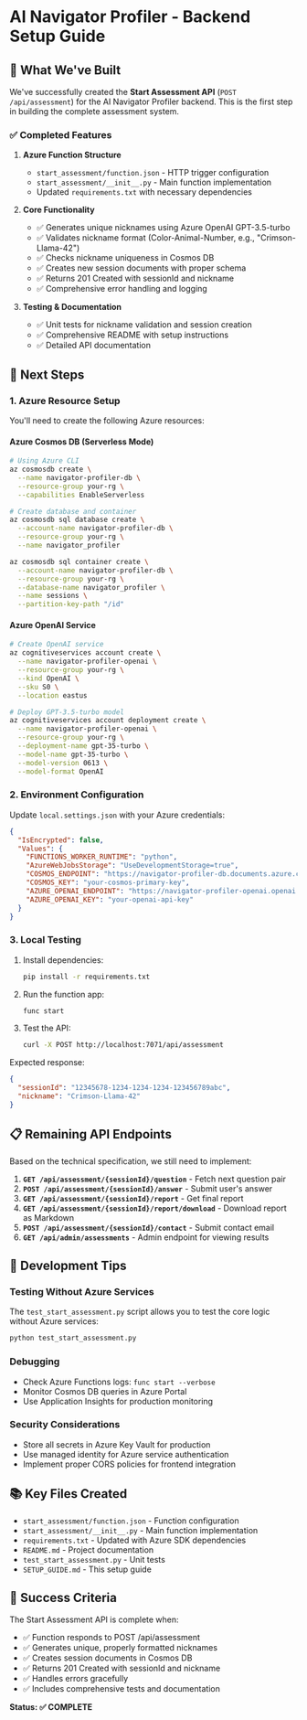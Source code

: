 # AI Navigator Profiler - Backend Setup Guide

## 🎯 What We've Built

We've successfully created the **Start Assessment API** (`POST /api/assessment`) for the AI Navigator Profiler backend. This is the first step in building the complete assessment system.

### ✅ Completed Features

1. **Azure Function Structure**
   - `start_assessment/function.json` - HTTP trigger configuration
   - `start_assessment/__init__.py` - Main function implementation
   - Updated `requirements.txt` with necessary dependencies

2. **Core Functionality**
   - ✅ Generates unique nicknames using Azure OpenAI GPT-3.5-turbo
   - ✅ Validates nickname format (Color-Animal-Number, e.g., "Crimson-Llama-42")
   - ✅ Checks nickname uniqueness in Cosmos DB
   - ✅ Creates new session documents with proper schema
   - ✅ Returns 201 Created with sessionId and nickname
   - ✅ Comprehensive error handling and logging

3. **Testing & Documentation**
   - ✅ Unit tests for nickname validation and session creation
   - ✅ Comprehensive README with setup instructions
   - ✅ Detailed API documentation

## 🚀 Next Steps

### 1. Azure Resource Setup

You'll need to create the following Azure resources:

#### Azure Cosmos DB (Serverless Mode)
```bash
# Using Azure CLI
az cosmosdb create \
  --name navigator-profiler-db \
  --resource-group your-rg \
  --capabilities EnableServerless

# Create database and container
az cosmosdb sql database create \
  --account-name navigator-profiler-db \
  --resource-group your-rg \
  --name navigator_profiler

az cosmosdb sql container create \
  --account-name navigator-profiler-db \
  --resource-group your-rg \
  --database-name navigator_profiler \
  --name sessions \
  --partition-key-path "/id"
```

#### Azure OpenAI Service
```bash
# Create OpenAI service
az cognitiveservices account create \
  --name navigator-profiler-openai \
  --resource-group your-rg \
  --kind OpenAI \
  --sku S0 \
  --location eastus

# Deploy GPT-3.5-turbo model
az cognitiveservices account deployment create \
  --name navigator-profiler-openai \
  --resource-group your-rg \
  --deployment-name gpt-35-turbo \
  --model-name gpt-35-turbo \
  --model-version 0613 \
  --model-format OpenAI
```

### 2. Environment Configuration

Update `local.settings.json` with your Azure credentials:

```json
{
  "IsEncrypted": false,
  "Values": {
    "FUNCTIONS_WORKER_RUNTIME": "python",
    "AzureWebJobsStorage": "UseDevelopmentStorage=true",
    "COSMOS_ENDPOINT": "https://navigator-profiler-db.documents.azure.com:443/",
    "COSMOS_KEY": "your-cosmos-primary-key",
    "AZURE_OPENAI_ENDPOINT": "https://navigator-profiler-openai.openai.azure.com/",
    "AZURE_OPENAI_KEY": "your-openai-api-key"
  }
}
```

### 3. Local Testing

1. Install dependencies:
   ```bash
   pip install -r requirements.txt
   ```

2. Run the function app:
   ```bash
   func start
   ```

3. Test the API:
   ```bash
   curl -X POST http://localhost:7071/api/assessment
   ```

Expected response:
```json
{
  "sessionId": "12345678-1234-1234-1234-123456789abc",
  "nickname": "Crimson-Llama-42"
}
```

## 📋 Remaining API Endpoints

Based on the technical specification, we still need to implement:

1. **`GET /api/assessment/{sessionId}/question`** - Fetch next question pair
2. **`POST /api/assessment/{sessionId}/answer`** - Submit user's answer
3. **`GET /api/assessment/{sessionId}/report`** - Get final report
4. **`GET /api/assessment/{sessionId}/report/download`** - Download report as Markdown
5. **`POST /api/assessment/{sessionId}/contact`** - Submit contact email
6. **`GET /api/admin/assessments`** - Admin endpoint for viewing results

## 🔧 Development Tips

### Testing Without Azure Services

The `test_start_assessment.py` script allows you to test the core logic without Azure services:

```bash
python test_start_assessment.py
```

### Debugging

- Check Azure Functions logs: `func start --verbose`
- Monitor Cosmos DB queries in Azure Portal
- Use Application Insights for production monitoring

### Security Considerations

- Store all secrets in Azure Key Vault for production
- Use managed identity for Azure service authentication
- Implement proper CORS policies for frontend integration

## 📚 Key Files Created

- `start_assessment/function.json` - Function configuration
- `start_assessment/__init__.py` - Main function implementation
- `requirements.txt` - Updated with Azure SDK dependencies
- `README.md` - Project documentation
- `test_start_assessment.py` - Unit tests
- `SETUP_GUIDE.md` - This setup guide

## 🎉 Success Criteria

The Start Assessment API is complete when:

- ✅ Function responds to POST /api/assessment
- ✅ Generates unique, properly formatted nicknames
- ✅ Creates session documents in Cosmos DB
- ✅ Returns 201 Created with sessionId and nickname
- ✅ Handles errors gracefully
- ✅ Includes comprehensive tests and documentation

**Status: ✅ COMPLETE** 